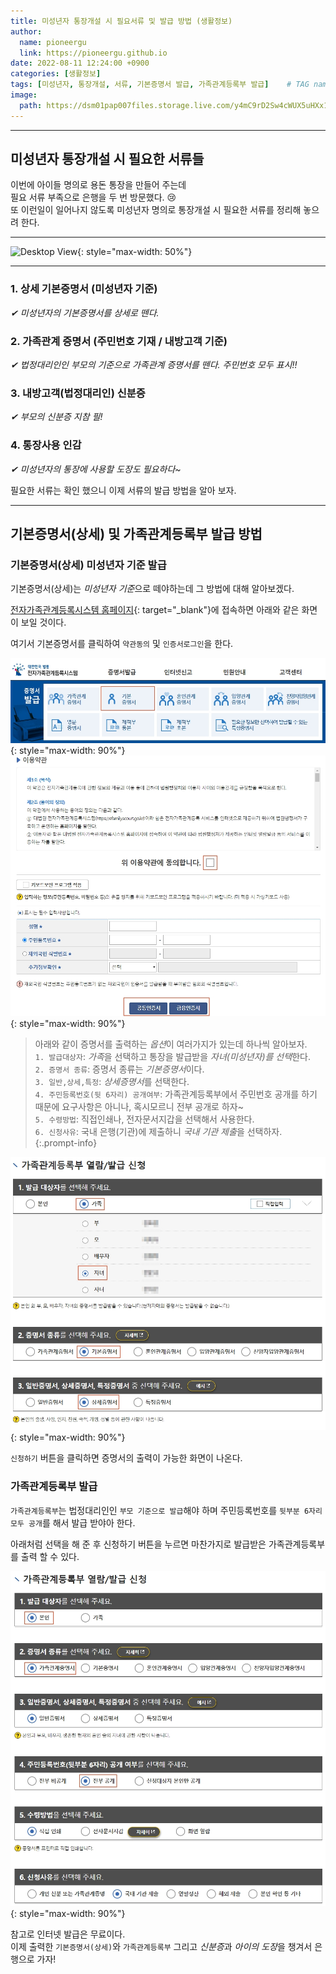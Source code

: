 ```yaml
---
title: 미성년자 통장개설 시 필요서류 및 발급 방법 (생활정보)
author:
  name: pioneergu
  link: https://pioneergu.github.io
date: 2022-08-11 12:24:00 +0900
categories: [생활정보]
tags: [미성년자, 통장개설, 서류, 기본증명서 발급, 가족관계등록부 발급]    # TAG names should always be lowercase
image:
  path: https://dsm01pap007files.storage.live.com/y4mC9rD2Sw4cWUX5uHXx1OCmrb2mGVcqTrsSBEYgydsrf8uIttQVEObK9VoqC6eYTqJCRYWGDx8-jJQc6AjzurpwcfOQ3Wi2iHWwq5P-pzUh1Told1jXC29UA_dJ9bF3_gThnuD-1ZNV3XTGaHGOOQcyngOVF1f0SZGwpj5j1jwVrDf1aSUzN_2Oae7tVQ19F9p?width=660&height=583&cropmode=none
---
```


---
## **미성년자 통장개설 시 필요한 서류들**
이번에 아이들 명의로 용돈 통장을 만들어 주는데  
필요 서류 부족으로 은행을 두 번 방문했다. 😢  
또 이런일이 일어나지 않도록 미성년자 명의로 통장개설 시 필요한 서류를 정리해 놓으려 한다.  

---
![Desktop View](https://dsm01pap007files.storage.live.com/y4mC9rD2Sw4cWUX5uHXx1OCmrb2mGVcqTrsSBEYgydsrf8uIttQVEObK9VoqC6eYTqJCRYWGDx8-jJQc6AjzurpwcfOQ3Wi2iHWwq5P-pzUh1Told1jXC29UA_dJ9bF3_gThnuD-1ZNV3XTGaHGOOQcyngOVF1f0SZGwpj5j1jwVrDf1aSUzN_2Oae7tVQ19F9p?width=660&height=583&cropmode=none){: style="max-width: 50%"}

---

### **1. 상세 기본증명서 (미성년자 기준)**  
*✔ 미성년자의 기본증명서를 상세로 뗀다.*
### **2. 가족관계 증명서 (주민번호 기재 / 내방고객 기준)**  
*✔ 법정대리인인 부모의 기준으로 가족관계 증명서를 뗀다. 주민번호 모두 표시!!*
### **3. 내방고객(법정대리인) 신분증**  
*✔ 부모의 신분증 지참 필!*
### **4. 통장사용 인감**  
*✔ 미성년자의 통장에 사용할 도장도 필요하다~*  

필요한 서류는 확인 했으니 이제 서류의 발급 방법을 알아 보자.  
  
---
## **기본증명서(상세) 및 가족관계등록부 발급 방법**

### **기본증명서(상세) 미성년자 기준 발급**

기본증명서(상세)는 *미성년자 기준*으로 떼야하는데 그 방법에 대해 알아보겠다.

[전자가족관계등록시스템 홈페이지](https://efamily.scourt.go.kr/index.jsp){: target="_blank"}에 접속하면 아래와 같은 화면이 보일 것이다.

여기서 기본증명서를 클릭하여 `약관동의` 및 `인증서로그인`을 한다. 

![기본증명서발급1](/assets/img/posting/생활정보/기본증명서발급1.jpg){: style="max-width: 90%"}
![기본증명서발급2](/assets/img/posting/생활정보/기본증명서발급2.jpg){: style="max-width: 90%"}

> 아래와 같이 증명서를 출력하는 *옵션*이 여러가지가 있는데 하나씩 알아보자.  
> `1. 발급대상자`: *가족*을 선택하고 통장을 발급받을 *자녀(미성년자)를 선택*한다.  
> `2. 증명서 종류`: 증명서 종류는 *기본증명서*이다.  
> `3. 일반,상세,특정`: *상세증명서*를 선택한다.  
> `4. 주민등록번호(뒷 6자리) 공개여부`: 가족관계등록부에서 주민번호 공개를 하기 때문에 요구사항은 아니나, 혹시모르니 전부 공개로 하자~  
> `5. 수령방법`: 직접인쇄나, 전자문서지갑을 선택해서 사용한다.  
> `6. 신청사유`: 국내 은행(기관)에 제출하니 *국내 기관 제출*을 선택하자.  
{:.prompt-info}

![기본증명서발급3](/assets/img/posting/생활정보/기본증명서발급3.jpg){: style="max-width: 90%"}

`신청하기` 버튼을 클릭하면 증명서의 출력이 가능한 화면이 나온다. 

### **가족관계등록부 발급**

`가족관계등록부`는 법정대리인인 `부모 기준으로 발급`해야 하며 주민등록번호를 `뒷부분 6자리 모두 공개`를 해서 발급 받야아 한다.

아래처럼 선택을 해 준 후 신청하기 버튼을 누르면 마찬가지로 발급받은 가족관계등록부를 출력 할 수 있다.

![기본증명서발급3](/assets/img/posting/생활정보/기본증명서발급4.jpg){: style="max-width: 90%"}

참고로 인터넷 발급은 무료이다.  
이제 출력한 `기본증명서(상세)`와 `가족관계등록부` 그리고 *신분증*과 *아이의 도장*을 챙겨서 은행으로 가자!

